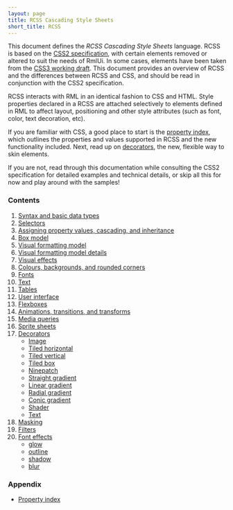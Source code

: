 ```yaml
---
layout: page
title: RCSS Cascading Style Sheets
short_title: RCSS
---
```


This document defines the *RCSS Cascading Style Sheets* language. RCSS is based on the [CSS2 specification](http://www.w3.org/TR/REC-CSS2/), with certain elements removed or altered to suit the needs of RmlUi. In some cases, elements have been taken from the [CSS3 working draft](http://www.w3.org/Style/CSS/current-work). This document provides an overview of RCSS and the differences between RCSS and CSS, and should be read in conjunction with the CSS2 specification.

RCSS interacts with RML in an identical fashion to CSS and HTML. Style properties declared in a RCSS are attached selectively to elements defined in RML to affect layout, positioning and other style attributes (such as font, color, text decoration, etc).

If you are familiar with CSS, a good place to start is the [property index](rcss/property_index.html), which outlines the properties and values supported in RCSS and the new functionality included. Next, read up on [decorators](rcss/decorators.html), the new, flexible way to skin elements.

If you are not, read through this documentation while consulting the CSS2 specification for detailed examples and technical details, or skip all this for now and play around with the samples!

### Contents

1. [Syntax and basic data types](rcss/syntax.html)
2. [Selectors](rcss/selectors.html)
3. [Assigning property values, cascading, and inheritance](rcss/cascade.html)
4. [Box model](rcss/box_model.html)
5. [Visual formatting model](rcss/visual_formatting_model.html)
6. [Visual formatting model details](rcss/visual_formatting_model_details.html)
7. [Visual effects](rcss/visual_effects.html)
8. [Colours, backgrounds, and rounded corners](rcss/colours_backgrounds.html)
9. [Fonts](rcss/fonts.html)
10. [Text](rcss/text.html)
11. [Tables](rcss/tables.html)
12. [User interface](rcss/user_interface.html)
13. [Flexboxes](rcss/flexboxes.html)
14. [Animations, transitions, and transforms](rcss/animations_transitions_transforms.html)
15. [Media queries](rcss/media_queries.html)
16. [Sprite sheets](rcss/sprite_sheets.html)
17. [Decorators](rcss/decorators.html)
    * [Image](rcss/decorators/image.html)
    * [Tiled horizontal](rcss/decorators/tiled_horizontal.html)
    * [Tiled vertical](rcss/decorators/tiled_vertical.html)
    * [Tiled box](rcss/decorators/tiled_box.html)
    * [Ninepatch](rcss/decorators/ninepatch.html)
    * [Straight gradient](rcss/decorators/gradient.html)
    * [Linear gradient](rcss/decorators/linear_gradient.html)
    * [Radial gradient](rcss/decorators/radial_gradient.html)
    * [Conic gradient](rcss/decorators/conic_gradient.html)
    * [Shader](rcss/decorators/shader.html)
    * [Text](rcss/decorators/text.html)
18. [Masking](rcss/masking.html)
19. [Filters](rcss/filters.html)
20. [Font effects](rcss/font_effects.html)
    * [glow](rcss/font_effects/glow.html)
    * [outline](rcss/font_effects/outline.html)
    * [shadow](rcss/font_effects/shadow.html)
    * [blur](rcss/font_effects/blur.html)

### Appendix

* [Property index](rcss/property_index.html)

